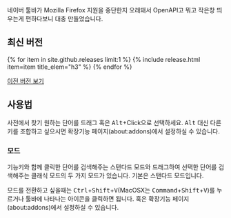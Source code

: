 ---
---

네이버 툴바가 Mozilla Firefox 지원을 중단한지 오래돼서 OpenAPI고 뭐고 작은창 띄우는게 편하다보니 대충 만들었습니다.

## 최신 버전

{% for item in site.github.releases limit:1 %}
{% include release.html item=item title_elem="h3" %}
{% endfor %}

<a href="{{ site.github.baseurl }}{% link history.md %}">이전 버전 보기</a>

## 사용법

사전에서 찾기 원하는 단어를 드래그 혹은 <kbd>Alt</kbd>+Click으로 선택하세요. <kbd>Alt</kbd> 대신 다른 키를 조합하고 싶으시면 확장기능 페이지(about:addons)에서 설정하실 수 있습니다.

### 모드

기능키와 함께 클릭한 단어를 검색해주는 스탠다드 모드와 드래그하여 선택한 단어를 검색해주는 클래식 모드의 두 가지 모드가 있습니다. 기본은 스탠다드 모드입니다.

모드를 전환하고 싶을때는 <kbd>Ctrl</kbd>+<kbd>Shift</kbd>+<kbd>V</kbd>(MacOSX는 <kbd>Command</kbd>+<kbd>Shift</kbd>+<kbd>V</kbd>)를 누르거나 툴바에 나타나는 아이콘을 클릭하면 됩니다. 혹은 확장기능 페이지(about:addons)에서 설정하실 수 있습니다.

